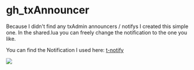 # gh_txAnnouncer

Because I didn't find any txAdmin announcers / notifys I created this simple one. In the shared.lua you can freely change the notification to the one you like.

You can find the Notification I used here: [t-notify](https://github.com/TasoOneAsia/t-notify)

![](https://i.imgur.com/1UmCafR.png)
